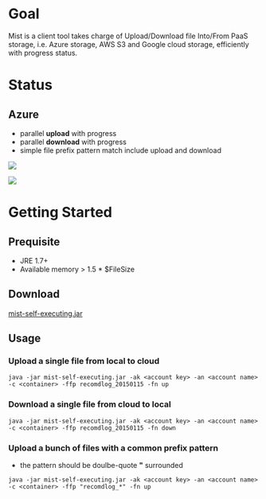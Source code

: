 # Goal
Mist is a client tool takes charge of Upload/Download file Into/From PaaS storage, i.e. Azure storage, AWS S3 and Google cloud storage, efficiently with progress status.

# Status
## Azure
* parallel **upload** with progress
* parallel **download** with progress
* simple file prefix pattern match include upload and download

![](https://drive.google.com/uc?id=0B78KhWqVkVmtTkFmOXN4cEpka2s)

![](https://lh6.googleusercontent.com/whwRhs4x-YOfgJhiG8n-BRhiuK0lbK8eDTcIPAQc0j0CucQThWR11hlUYnXKPqmXnwzVD_rsV_A_Uys=w1573-h680)

# Getting Started
## Prequisite
* JRE 1.7+
* Available memory > 1.5 * $FileSize

## Download
[mist-self-executing.jar](https://github.com/VenRaaS/mist/blob/master/mist/target/mist-self-executing.jar)

## Usage
### Upload a single file from local to cloud
```
java -jar mist-self-executing.jar -ak <account key> -an <account name> -c <container> -ffp recomdlog_20150115 -fn up
```
### Download a single file from cloud to local
```
java -jar mist-self-executing.jar -ak <account key> -an <account name> -c <container> -ffp recomdlog_20150115 -fn down
```
### Upload a bunch of files with a common prefix pattern
* the pattern should be doulbe-quote **"** surrounded
```
java -jar mist-self-executing.jar -ak <account key> -an <account name> -c <container> -ffp "recomdlog_*" -fn up
```

